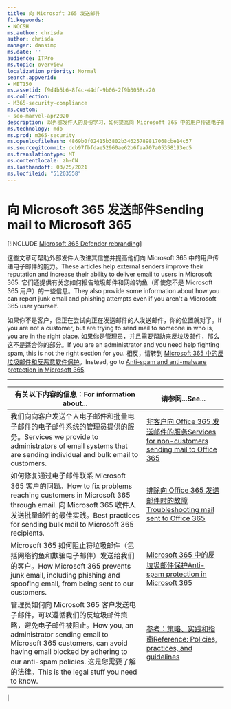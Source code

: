 ```yaml
---
title: 向 Microsoft 365 发送邮件
f1.keywords:
- NOCSH
ms.author: chrisda
author: chrisda
manager: dansimp
ms.date: ''
audience: ITPro
ms.topic: overview
localization_priority: Normal
search.appverid:
- MET150
ms.assetid: f9d4b5b6-8f4c-44df-9b06-2f9b3058ca20
ms.collection:
- M365-security-compliance
ms.custom:
- seo-marvel-apr2020
description: 以外部发件人的身份学习，如何提高向 Microsoft 365 中的用户传递电子邮件的能力。 此外，还了解如何以外部&报告垃圾邮件和网络钓鱼尝试。
ms.technology: mdo
ms.prod: m365-security
ms.openlocfilehash: 4869b0f02415b3802b34625789817068cbe14c57
ms.sourcegitcommit: dcb97fbfdae52960ae62b6faa707a05358193ed5
ms.translationtype: MT
ms.contentlocale: zh-CN
ms.lasthandoff: 03/25/2021
ms.locfileid: "51203558"
---
```

# <a name="sending-mail-to-microsoft-365"></a><span data-ttu-id="cfbfd-104">向 Microsoft 365 发送邮件</span><span class="sxs-lookup"><span data-stu-id="cfbfd-104">Sending mail to Microsoft 365</span></span>

[!INCLUDE [Microsoft 365 Defender rebranding](../includes/microsoft-defender-for-office.md)]


<span data-ttu-id="cfbfd-105">这些文章可帮助外部发件人改进其信誉并提高他们向 Microsoft 365 中的用户传递电子邮件的能力。</span><span class="sxs-lookup"><span data-stu-id="cfbfd-105">These articles help external senders improve their reputation and increase their ability to deliver email to users in Microsoft 365.</span></span> <span data-ttu-id="cfbfd-106">它们还提供有关您如何报告垃圾邮件和网络钓鱼（即使您不是 Microsoft 365 用户）的一些信息。</span><span class="sxs-lookup"><span data-stu-id="cfbfd-106">They also provide some information about how you can report junk email and phishing attempts even if you aren't a Microsoft 365 user yourself.</span></span>

<span data-ttu-id="cfbfd-107">如果你不是客户，但正在尝试向正在发送邮件的人发送邮件，你的位置就对了。</span><span class="sxs-lookup"><span data-stu-id="cfbfd-107">If you are not a customer, but are trying to send mail to someone in who is, you are in the right place.</span></span> <span data-ttu-id="cfbfd-108">如果你是管理员，并且需要帮助来反垃圾邮件，那么这不是适合你的部分。</span><span class="sxs-lookup"><span data-stu-id="cfbfd-108">If you are an administrator and you need help fighting spam, this is not the right section for you.</span></span> <span data-ttu-id="cfbfd-109">相反，请转到 [Microsoft 365 中的反垃圾邮件和反恶意软件保护](anti-spam-and-anti-malware-protection.md)。</span><span class="sxs-lookup"><span data-stu-id="cfbfd-109">Instead, go to [Anti-spam and anti-malware protection in Microsoft 365](anti-spam-and-anti-malware-protection.md).</span></span>

****

|<span data-ttu-id="cfbfd-110">有关以下内容的信息：</span><span class="sxs-lookup"><span data-stu-id="cfbfd-110">For information about...</span></span>|<span data-ttu-id="cfbfd-111">请参阅...</span><span class="sxs-lookup"><span data-stu-id="cfbfd-111">See...</span></span>|
|---|---|
|<span data-ttu-id="cfbfd-112">我们向向客户发送个人电子邮件和批量电子邮件的电子邮件系统的管理员提供的服务。</span><span class="sxs-lookup"><span data-stu-id="cfbfd-112">Services we provide to administrators of email systems that are sending individual and bulk email to customers.</span></span>|[<span data-ttu-id="cfbfd-113">非客户向 Office 365 发送邮件的服务</span><span class="sxs-lookup"><span data-stu-id="cfbfd-113">Services for non-customers sending mail to Office 365</span></span>](services-for-non-customers.md)|
|<span data-ttu-id="cfbfd-114">如何修复通过电子邮件联系 Microsoft 365 客户的问题。</span><span class="sxs-lookup"><span data-stu-id="cfbfd-114">How to fix problems reaching customers in Microsoft 365 through email.</span></span> <span data-ttu-id="cfbfd-115">向 Microsoft 365 收件人发送批量邮件的最佳实践。</span><span class="sxs-lookup"><span data-stu-id="cfbfd-115">Best practices for sending bulk mail to Microsoft 365 recipients.</span></span>|[<span data-ttu-id="cfbfd-116">排除向 Office 365 发送邮件时的故障</span><span class="sxs-lookup"><span data-stu-id="cfbfd-116">Troubleshooting mail sent to Office 365</span></span>](troubleshooting-mail-sent-to-office-365.md)|
|<span data-ttu-id="cfbfd-117">Microsoft 365 如何阻止将垃圾邮件（包括网络钓鱼和欺骗电子邮件）发送给我们的客户。</span><span class="sxs-lookup"><span data-stu-id="cfbfd-117">How Microsoft 365 prevents junk email, including phishing and spoofing email, from being sent to our customers.</span></span>|[<span data-ttu-id="cfbfd-118">Microsoft 365 中的反垃圾邮件保护</span><span class="sxs-lookup"><span data-stu-id="cfbfd-118">Anti-spam protection in Microsoft 365</span></span>](anti-spam-protection.md)|
|<span data-ttu-id="cfbfd-119">管理员如何向 Microsoft 365 客户发送电子邮件，可以遵循我们的反垃圾邮件策略，避免电子邮件被阻止。</span><span class="sxs-lookup"><span data-stu-id="cfbfd-119">How you, an administrator sending email to Microsoft 365 customers, can avoid having email blocked by adhering to our anti-spam policies.</span></span> <span data-ttu-id="cfbfd-120">这是您需要了解的法律。</span><span class="sxs-lookup"><span data-stu-id="cfbfd-120">This is the legal stuff you need to know.</span></span>|[<span data-ttu-id="cfbfd-121">参考：策略、实践和指南</span><span class="sxs-lookup"><span data-stu-id="cfbfd-121">Reference: Policies, practices, and guidelines</span></span>](reference-policies-practices-and-guidelines.md)|
|
